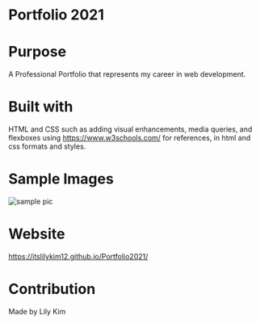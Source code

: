 
# Portfolio 2021 

# Purpose 
A Professional Portfolio that represents my career in web development. 

# Built with 
HTML and CSS such as adding visual enhancements, media queries, and flexboxes 
using https://www.w3schools.com/ for references, in html and css formats and styles. 

# Sample Images
![sample pic](https://user-images.githubusercontent.com/78708872/120942787-2384e380-c6f9-11eb-8c9f-4b9c8dc92996.PNG)


# Website 
https://itslilykim12.github.io/Portfolio2021/

# Contribution 
Made by Lily Kim 



